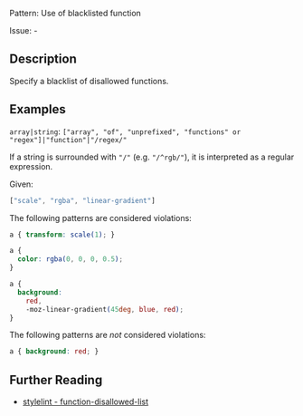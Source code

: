 Pattern: Use of blacklisted function

Issue: -

## Description

Specify a blacklist of disallowed functions.

## Examples

`array|string`: `["array", "of", "unprefixed", "functions" or "regex"]|"function"|"/regex/"`

If a string is surrounded with `"/"` (e.g. `"/^rgb/"`), it is interpreted as a regular expression.

Given:

```js
["scale", "rgba", "linear-gradient"]
```

The following patterns are considered violations:

```css
a { transform: scale(1); }
```

```css
a {
  color: rgba(0, 0, 0, 0.5);
}
```

```css
a {
  background:
    red,
    -moz-linear-gradient(45deg, blue, red);
}
```

The following patterns are *not* considered violations:

```css
a { background: red; }
```

## Further Reading

* [stylelint - function-disallowed-list](https://stylelint.io/user-guide/rules/function-disallowed-list)